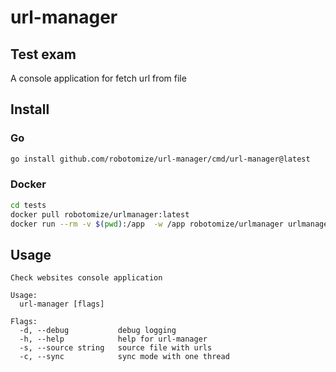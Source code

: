 # url-manager

## Test exam

A console application for fetch url from file

## Install

### Go

```sh
go install github.com/robotomize/url-manager/cmd/url-manager@latest
```

### Docker

```sh
cd tests
docker pull robotomize/urlmanager:latest
docker run --rm -v $(pwd):/app  -w /app robotomize/urlmanager urlmanager -s ./fixtures.txt
```

## Usage

```shell
Check websites console application

Usage:
  url-manager [flags]

Flags:
  -d, --debug           debug logging
  -h, --help            help for url-manager
  -s, --source string   source file with urls
  -c, --sync            sync mode with one thread
```